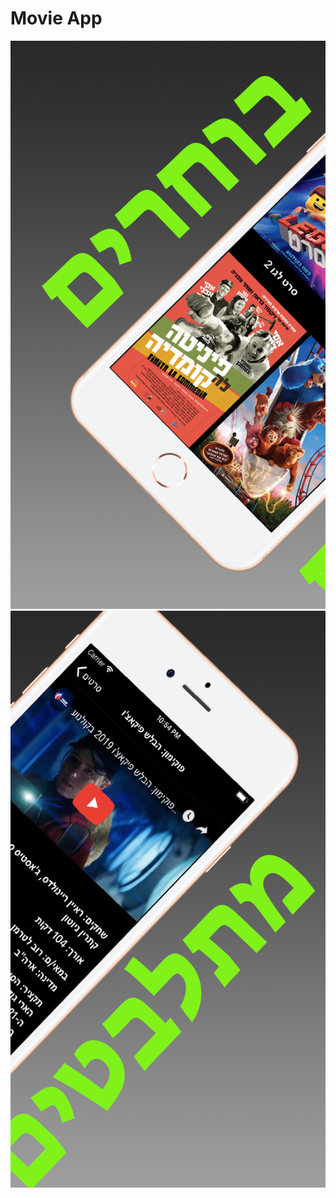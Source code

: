 # Movie App
<img src="https://github.com/YRol3/Movie-App/blob/master/GitPictures/logo1.png?raw=true" />
<img src="https://github.com/YRol3/Movie-App/blob/master/GitPictures/logo2.png?raw=true" />
